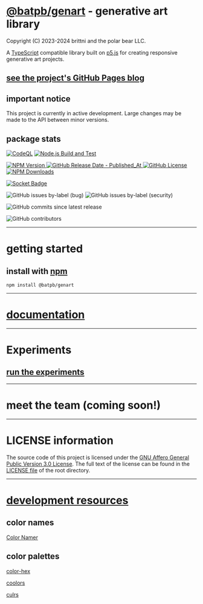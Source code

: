 # [@batpb/genart](https://www.npmjs.com/package/@batpb/genart) - generative art library

Copyright (C) 2023-2024 brittni and the polar bear LLC.

A [TypeScript](https://www.typescriptlang.org/) compatible library built on [p5.js](https://p5js.org/) 
for creating responsive generative art projects.

## [see the project's GitHub Pages blog](https://brittni-and-the-polar-bear.github.io/generative-art-library/)

## important notice

This project is currently in active development.
Large changes may be made to the API between minor versions.

## package stats

[![CodeQL](https://github.com/brittni-and-the-polar-bear/generative-art-library/actions/workflows/codeql.yml/badge.svg)](https://github.com/brittni-and-the-polar-bear/generative-art-library/actions/workflows/codeql.yml)
[![Node.js Build and Test](https://github.com/brittni-and-the-polar-bear/generative-art-library/actions/workflows/node.js.yml/badge.svg)](https://github.com/brittni-and-the-polar-bear/generative-art-library/actions/workflows/node.js.yml)

[![NPM Version](https://img.shields.io/npm/v/%40batpb%2Fgenart)
![GitHub Release Date - Published_At](https://img.shields.io/github/release-date/brittni-and-the-polar-bear/generative-art-library)
![GitHub License](https://img.shields.io/github/license/brittni-and-the-polar-bear/generative-art-library)
![NPM Downloads](https://img.shields.io/npm/dw/%40batpb%2Fgenart)](https://www.npmjs.com/package/@batpb/genart)

[![Socket Badge](https://socket.dev/api/badge/npm/package/@batpb/genart)](https://socket.dev/npm/package/@batpb/genart)

![GitHub issues by-label (bug)](https://img.shields.io/github/issues/brittni-and-the-polar-bear/generative-art-library/bug?color=red)
![GitHub issues by-label (security)](https://img.shields.io/github/issues/brittni-and-the-polar-bear/generative-art-library/security?color=red)

![GitHub commits since latest release](https://img.shields.io/github/commits-since/brittni-and-the-polar-bear/generative-art-library/latest)

![GitHub contributors](https://img.shields.io/github/contributors-anon/brittni-and-the-polar-bear/generative-art-library)

----

# getting started

## install with [npm](https://www.npmjs.com/)

```shell
npm install @batpb/genart
```

----

# [documentation](https://brittni-and-the-polar-bear.github.io/generative-art-library/doc/index.html)

----

# Experiments

## [run the experiments](https://brittni-and-the-polar-bear.github.io/generative-art-library/experiments/)

----

# meet the team (coming soon!)

----

# LICENSE information

The source code of this project is licensed under the 
[GNU Affero General Public Version 3.0 License](https://www.gnu.org/licenses/agpl-3.0.en.html). 
The full text of the license can be found in the 
[LICENSE file](https://github.com/brittni-and-the-polar-bear/generative-art-library/blob/main/LICENSE) 
of the root directory.

----

# [development resources](https://brittni-and-the-polar-bear.github.io/generative-art-library/resources.html)

## color names

[Color Namer](https://colornamer.robertcooper.me/)

## color palettes

[color-hex](https://www.color-hex.com/)

[coolors](https://coolors.co/)

[culrs](https://culrs.com/)
